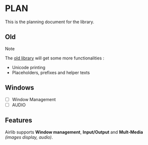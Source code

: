 # PLAN

This is the planning document for the library.

## Old

> [!NOTE]
> The [old library](../include/old.h) will get some more functionalities :

- Unicode printing
- Placeholders, prefixes and helper texts

## Windows

- [ ] Window Management
- [ ] AUDIO 

## Features

Airlib supports **Window management**, **Input/Output** and **Mult-Media** *(images display, audio)*.
